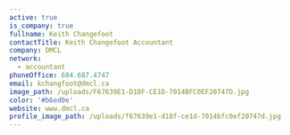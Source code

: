```yaml
---
active: true
is_company: true
fullname: Keith Changefoot
contactTitle: Keith Changefoot Accountant
company: DMCL
network:
  - accountant
phoneOffice: 604.687.4747
email: kchangfoot@dmcl.ca
image_path: /uploads/F67639E1-D18F-CE1D-7014BFC0EF20747D.jpg
color: '#b6ed0e'
website: www.dmcl.ca
profile_image_path: /uploads/f67639e1-d18f-ce1d-7014bfc0ef20747d.jpg
---
```

